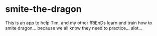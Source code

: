 # smite-the-dragon
This is an app to help Tim, and my other fRiEnDs learn and train how to smite dragon... because we all know they need to practice... alot...
